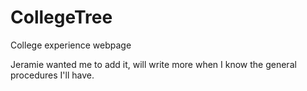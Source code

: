 CollegeTree
===========

College experience webpage

Jeramie wanted me to add it, will write more when I know the general procedures I'll have.
